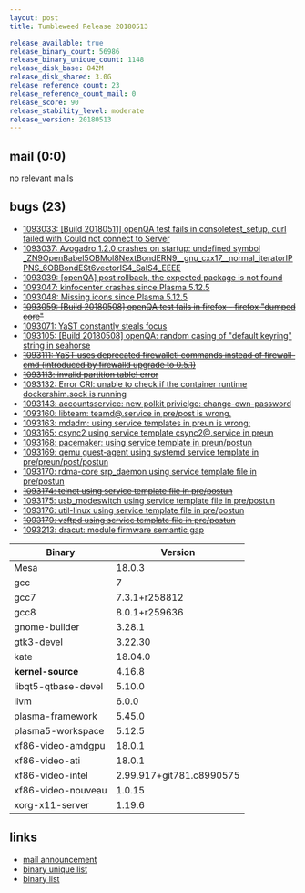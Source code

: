 ```yaml
---
layout: post
title: Tumbleweed Release 20180513

release_available: true
release_binary_count: 56986
release_binary_unique_count: 1148
release_disk_base: 842M
release_disk_shared: 3.0G
release_reference_count: 23
release_reference_count_mail: 0
release_score: 90
release_stability_level: moderate
release_version: 20180513
---
```


## mail (0:0)

no relevant mails

## bugs (23)

<!--more-->

- [1093033: \[Build 20180511\] openQA test fails in consoletest_setup, curl failed with Could not connect to Server](https://bugzilla.opensuse.org/show_bug.cgi?id=1093033)
- [1093037: Avogadro 1.2.0 crashes on startup: undefined symbol _ZN9OpenBabel5OBMol8NextBondERN9__gnu_cxx17__normal_iteratorIPPNS_6OBBondESt6vectorIS4_SaIS4_EEEE](https://bugzilla.opensuse.org/show_bug.cgi?id=1093037)
- ~~[1093039: \[openQA\] post rollback, the expected package is not found](https://bugzilla.opensuse.org/show_bug.cgi?id=1093039)~~
- [1093047: kinfocenter crashes since Plasma 5.12.5](https://bugzilla.opensuse.org/show_bug.cgi?id=1093047)
- [1093048: Missing icons since Plasma 5.12.5](https://bugzilla.opensuse.org/show_bug.cgi?id=1093048)
- ~~[1093059: \[Build 20180508\] openQA test fails in firefox - firefox "dumped core"](https://bugzilla.opensuse.org/show_bug.cgi?id=1093059)~~
- [1093071: YaST constantly steals focus](https://bugzilla.opensuse.org/show_bug.cgi?id=1093071)
- [1093105: \[Build 20180508\] openQA: random casing of "default keyring" string in seahorse](https://bugzilla.opensuse.org/show_bug.cgi?id=1093105)
- ~~[1093111: YaST uses deprecated firewallctl commands instead of firewall-cmd (introduced by firewalld upgrade to 0.5.1)](https://bugzilla.opensuse.org/show_bug.cgi?id=1093111)~~
- ~~[1093113: invalid partition table! error](https://bugzilla.opensuse.org/show_bug.cgi?id=1093113)~~
- [1093132: Error CRI: unable to check if the container runtime dockershim.sock is running](https://bugzilla.opensuse.org/show_bug.cgi?id=1093132)
- ~~[1093143: accountsservice: new polkit privielge: change-own-password](https://bugzilla.opensuse.org/show_bug.cgi?id=1093143)~~
- [1093160: libteam: teamd@.service in pre/post is wrong.](https://bugzilla.opensuse.org/show_bug.cgi?id=1093160)
- [1093163: mdadm: using service templates in preun is wrong:](https://bugzilla.opensuse.org/show_bug.cgi?id=1093163)
- [1093165: csync2 using service template csync2@.service in preun](https://bugzilla.opensuse.org/show_bug.cgi?id=1093165)
- [1093168: pacemaker: using service template in preun/postun](https://bugzilla.opensuse.org/show_bug.cgi?id=1093168)
- [1093169: qemu guest-agent using systemd service template in pre/preun/post/postun](https://bugzilla.opensuse.org/show_bug.cgi?id=1093169)
- [1093170: rdma-core srp_daemon using service template file in pre/postun](https://bugzilla.opensuse.org/show_bug.cgi?id=1093170)
- ~~[1093174: telnet using service template file in pre/postun](https://bugzilla.opensuse.org/show_bug.cgi?id=1093174)~~
- [1093175: usb_modeswitch using service template file in pre/postun](https://bugzilla.opensuse.org/show_bug.cgi?id=1093175)
- [1093176: util-linux using service template file in pre/postun](https://bugzilla.opensuse.org/show_bug.cgi?id=1093176)
- ~~[1093179: vsftpd using service template file in pre/postun](https://bugzilla.opensuse.org/show_bug.cgi?id=1093179)~~
- [1093213: dracut: module firmware semantic gap](https://bugzilla.opensuse.org/show_bug.cgi?id=1093213)

Binary | Version
--- | ---
Mesa | 18.0.3
gcc | 7
gcc7 | 7.3.1+r258812
gcc8 | 8.0.1+r259636
gnome-builder | 3.28.1
gtk3-devel | 3.22.30
kate | 18.04.0
**kernel-source** | 4.16.8
libqt5-qtbase-devel | 5.10.0
llvm | 6.0.0
plasma-framework | 5.45.0
plasma5-workspace | 5.12.5
xf86-video-amdgpu | 18.0.1
xf86-video-ati | 18.0.1
xf86-video-intel | 2.99.917+git781.c8990575
xf86-video-nouveau | 1.0.15
xorg-x11-server | 1.19.6

## links

- [mail announcement](https://lists.opensuse.org/opensuse-factory/2018-05/msg00161.html)
- [binary unique list](http://download.tumbleweed.boombatower.com/20180513/rpm.unique.list)
- [binary list](http://download.tumbleweed.boombatower.com/20180513/rpm.list)
